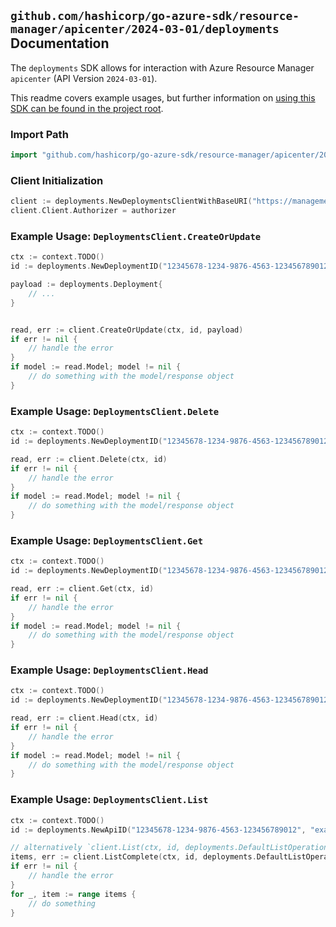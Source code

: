 
## `github.com/hashicorp/go-azure-sdk/resource-manager/apicenter/2024-03-01/deployments` Documentation

The `deployments` SDK allows for interaction with Azure Resource Manager `apicenter` (API Version `2024-03-01`).

This readme covers example usages, but further information on [using this SDK can be found in the project root](https://github.com/hashicorp/go-azure-sdk/tree/main/docs).

### Import Path

```go
import "github.com/hashicorp/go-azure-sdk/resource-manager/apicenter/2024-03-01/deployments"
```


### Client Initialization

```go
client := deployments.NewDeploymentsClientWithBaseURI("https://management.azure.com")
client.Client.Authorizer = authorizer
```


### Example Usage: `DeploymentsClient.CreateOrUpdate`

```go
ctx := context.TODO()
id := deployments.NewDeploymentID("12345678-1234-9876-4563-123456789012", "example-resource-group", "serviceValue", "workspaceValue", "apiValue", "deploymentValue")

payload := deployments.Deployment{
	// ...
}


read, err := client.CreateOrUpdate(ctx, id, payload)
if err != nil {
	// handle the error
}
if model := read.Model; model != nil {
	// do something with the model/response object
}
```


### Example Usage: `DeploymentsClient.Delete`

```go
ctx := context.TODO()
id := deployments.NewDeploymentID("12345678-1234-9876-4563-123456789012", "example-resource-group", "serviceValue", "workspaceValue", "apiValue", "deploymentValue")

read, err := client.Delete(ctx, id)
if err != nil {
	// handle the error
}
if model := read.Model; model != nil {
	// do something with the model/response object
}
```


### Example Usage: `DeploymentsClient.Get`

```go
ctx := context.TODO()
id := deployments.NewDeploymentID("12345678-1234-9876-4563-123456789012", "example-resource-group", "serviceValue", "workspaceValue", "apiValue", "deploymentValue")

read, err := client.Get(ctx, id)
if err != nil {
	// handle the error
}
if model := read.Model; model != nil {
	// do something with the model/response object
}
```


### Example Usage: `DeploymentsClient.Head`

```go
ctx := context.TODO()
id := deployments.NewDeploymentID("12345678-1234-9876-4563-123456789012", "example-resource-group", "serviceValue", "workspaceValue", "apiValue", "deploymentValue")

read, err := client.Head(ctx, id)
if err != nil {
	// handle the error
}
if model := read.Model; model != nil {
	// do something with the model/response object
}
```


### Example Usage: `DeploymentsClient.List`

```go
ctx := context.TODO()
id := deployments.NewApiID("12345678-1234-9876-4563-123456789012", "example-resource-group", "serviceValue", "workspaceValue", "apiValue")

// alternatively `client.List(ctx, id, deployments.DefaultListOperationOptions())` can be used to do batched pagination
items, err := client.ListComplete(ctx, id, deployments.DefaultListOperationOptions())
if err != nil {
	// handle the error
}
for _, item := range items {
	// do something
}
```
